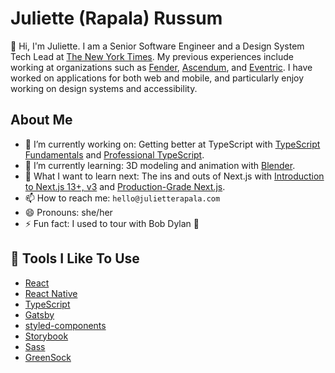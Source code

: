 # Juliette (Rapala) Russum

👋 Hi, I'm Juliette. I am a Senior Software Engineer and a Design System Tech Lead at [The New York Times](https://www.nytimes.com/). 
My previous experiences include working at organizations such as [Fender](http://www.fender.com), [Ascendum](https://ascendum.com/), and [Eventric](https://www.eventric.com). I have worked on applications for both web and mobile, and particularly enjoy working on design systems and accessibility.

## About Me

- 🔭 I’m currently working on: Getting better at TypeScript with [TypeScript Fundamentals](https://mike.works/course/typescript-fundamentals-7832c19) and [Professional TypeScript](https://github.com/mike-north/professional-ts#project-setup).
- 🌱 I’m currently learning: 3D modeling and animation with [Blender](https://www.blender.org/).
- 🤔 What I want to learn next: The ins and outs of Next.js with [Introduction to Next.js 13+, v3](https://frontendmasters.com/workshops/next-js-v3/) and [Production-Grade Next.js](https://frontendmasters.com/courses/production-next/).
- 📫 How to reach me: `hello@julietterapala.com`
- 😄 Pronouns: she/her
- ⚡ Fun fact: I used to tour with Bob Dylan 🎸

## 🔧 Tools I Like To Use

- [React](https://reactjs.org/)
- [React Native](https://reactnative.dev/)
- [TypeScript](https://www.typescriptlang.org/)
- [Gatsby](https://www.gatsbyjs.com/)
- [styled-components](https://styled-components.com/)
- [Storybook](https://storybook.js.org/)
- [Sass](https://sass-lang.com/)
- [GreenSock](https://greensock.com/gsap/)
